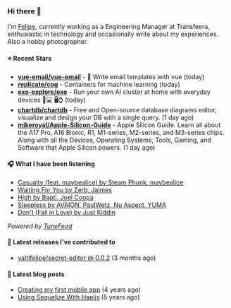 ### Hi there 👋

I'm [Felipe](https://felipevm.com), currently working as a Engineering Manager at Transfeera, enthusiastic in technology and occasionally write about my experiences. Also a hobby photographer.

#### ⭐ Recent Stars
- **[vue-email/vue-email](https://github.com/vue-email/vue-email)** - 💌 Write email templates with vue (today)
- **[replicate/cog](https://github.com/replicate/cog)** - Containers for machine learning (today)
- **[exo-explore/exo](https://github.com/exo-explore/exo)** - Run your own AI cluster at home with everyday devices 📱💻 🖥️⌚ (today)
- **[chartdb/chartdb](https://github.com/chartdb/chartdb)** - Free and Open-source database diagrams editor, visualize and design your DB with a single query. (1 day ago)
- **[mikeroyal/Apple-Silicon-Guide](https://github.com/mikeroyal/Apple-Silicon-Guide)** - Apple Silicon Guide. Learn all about the A17 Pro, A16 Bionic, R1, M1-series,  M2-series, and M3-series chips. Along with all the Devices, Operating Systems, Tools, Gaming, and Software that Apple Silicon powers. (1 day ago)

#### 🎧 What I have been listening
- [Casualty (feat. maybealice) by Steam Phunk, maybealice](https://open.spotify.com/track/2VjhvDQlAI8FDbQ9GqYgce)
- [Waiting For You by Zerb, Jaimes](https://open.spotify.com/track/79VdOI2nQedXOfd2xCiaio)
- [High by Bapti, Joel Coopa](https://open.spotify.com/track/26R0JBH2fV4GLcraALwxGo)
- [Sleepless by AVAION, PaulWetz, Nu Aspect, YUMA](https://open.spotify.com/track/75HBVc7kJLjC2LlPc4ScfH)
- [Don&#39;t (Fall in Love) by Just Kiddin](https://open.spotify.com/track/6hcC7pHXDSS5ybqWb7YN2z)

_Powered by [TuneFeed](https://tunefeed.app?ref=valtlfelipe-gh-profile)_ 

#### 🚀 Latest releases I've contributed to


- [valtlfelipe/secret-editor @ 0.0.2](https://github.com/valtlfelipe/secret-editor/releases/tag/0.0.2) (3 months ago)

#### 📄 Latest blog posts
- [Creating my first mobile app](https://felipevm.com/posts/creating-my-first-mobile-app/) (4 years ago)
- [Using Sequelize With Hapijs](https://felipevm.com/posts/using-sequelize-with-hapijs/) (5 years ago)
